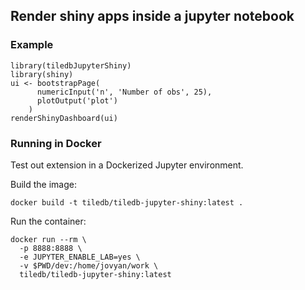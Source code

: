 ## Render shiny apps inside a jupyter notebook


### Example
```
library(tiledbJupyterShiny)
library(shiny)
ui <- bootstrapPage(
      numericInput('n', 'Number of obs', 25),
      plotOutput('plot')
    )
renderShinyDashboard(ui)
```
### Running in Docker

Test out extension in a Dockerized Jupyter environment.


Build the image:

```
docker build -t tiledb/tiledb-jupyter-shiny:latest .
```

Run the container:

```
docker run --rm \
  -p 8888:8888 \
  -e JUPYTER_ENABLE_LAB=yes \
  -v $PWD/dev:/home/jovyan/work \
  tiledb/tiledb-jupyter-shiny:latest
```

